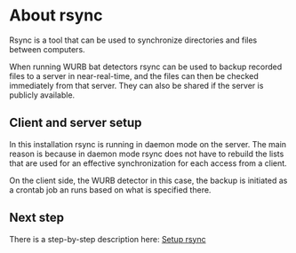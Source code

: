 # About rsync

Rsync is a tool that can be used to synchronize directories and files
between computers.

When running WURB bat detectors rsync can be used to backup recorded
files to a server in near-real-time, and the files can then be checked
immediately from that server. They can also be shared if the server is
publicly available.

## Client and server setup

In this installation rsync is running in daemon mode on the server.
The main reason is because in daemon mode rsync does not have to rebuild
the lists that are used for an effective synchronization for each access 
from a client.

On the client side, the WURB detector in this case, the backup is
initiated as a crontab job an runs based on what is specified there.

## Next step

There is a step-by-step description here:
[Setup rsync](docs/setup_rsync.md)
